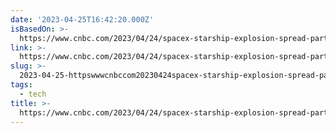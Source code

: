 ```yaml
---
date: '2023-04-25T16:42:20.000Z'
isBasedOn: >-
  https://www.cnbc.com/2023/04/24/spacex-starship-explosion-spread-particulate-matter-for-miles.html
link: >-
  https://www.cnbc.com/2023/04/24/spacex-starship-explosion-spread-particulate-matter-for-miles.html
slug: >-
  2023-04-25-httpswwwcnbccom20230424spacex-starship-explosion-spread-particulate-matter-for-mileshtml
tags:
  - tech
title: >-
  https://www.cnbc.com/2023/04/24/spacex-starship-explosion-spread-particulate-matter-for-miles.html
---
```


